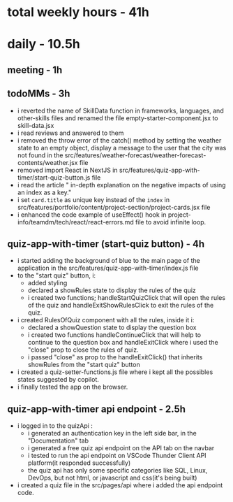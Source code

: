 # total weekly hours - 41h

# daily - 10.5h

## meeting - 1h

## todoMMs - 3h
* i reverted the name of SkillData function in frameworks, languages, and other-skills files and renamed the file empty-starter-component.jsx to skill-data.jsx
* i read reviews and answered to them
* i removed the throw error of the catch() method by setting the weather state to an empty object, display a message to the user that the city was not found in the src/features/weather-forecast/weather-forecast-contents/weather.jsx file
* removed import React in NextJS in src/features/quiz-app-with-timer/start-quiz-button.js file
* i read the article " in-depth explanation on the negative impacts of using an index as a key."
* i set `card.title` as unique key instead of the `index` in src/features/portfolio/content/project-section/project-cards.jsx file
* i enhanced the code example of useEffect() hook in project-info/teamdm/tech/react/react-errors.md file to avoid infinite loop.

## quiz-app-with-timer (start-quiz button) - 4h
* i started adding the background of blue to the main page of the application in the src/features/quiz-app-with-timer/index.js file
* to the "start quiz" button, i:
  * added styling
  * declared a showRules state to display the rules of the quiz
  * i created two functions; handleStartQuizClick that will open the rules of the quiz and handleExitShowRulesClick to exit the rules of the quiz. 
* i created RulesOfQuiz component with all the rules, inside it i:
  * declared a showQuestion state to display the question box
  * i created two functions handleContinueClick that will help to continue to the question box and  handleExitClick where i used the "close" prop to close the rules of quiz.
  * i passed "close" as prop to the handleExitClick() that inherits showRules from the "start quiz" button 
* i created a quiz-setter-functions.js file where i kept all the possibles states suggested by copilot.
* i finally tested the app on the browser.

## quiz-app-with-timer api endpoint - 2.5h
* i logged in to the quizApi :
  * i generated an authentication key in the left side bar, in the "Documentation" tab
  * i generated a free quiz api endpoint on the API tab on the navbar
  * i tested to run the api endpoint on VSCode Thunder Client API platform(it responded successfully)
  * the quiz api has only some specific categories like SQL, Linux, DevOps, but not html, or javascript and css(it's being built)
* i created a quiz file in the src/pages/api where i added the api endpoint code.




